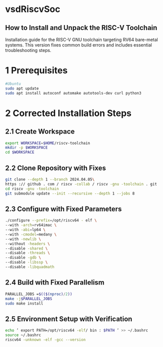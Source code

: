 # vsdRiscvSoc
## How to Install and Unpack the RISC-V Toolchain
Installation guide for the RISC-V GNU toolchain targeting RV64 bare-metal systems. This version fixes common build errors and includes essential troubleshooting steps.
# 1 Prerequisites

```bash
#Ubuntu
sudo apt update
sudo apt install autoconf automake autotools-dev curl python3 
```
# 2 Corrected Installation Steps
## 2.1 Create Workspace
```bash
export WORKSPACE=$HOME/riscv-toolchain
mkdir -p $WORKSPACE
cd $WORKSPACE
```
## 2.2 Clone Repository with Fixes
```bash
git clone --depth 1 --branch 2024.04.05\
https :// github . com / riscv -collab / riscv -gnu -toolchain . git
cd riscv -gnu -toolchain
git submodule update --init --recursive --depth 1 --jobs 8
```
## 2.3 Configure with Fixed Parameters
```bash
./configure --prefix=/opt/riscv64 - elf \
--with -arch=rv64imac \
--with -abi=lp64 \
--with -cmodel=medany \
--with -newlib \
--without -headers \
--disable -shared \
--disable -threads \
--disable -gdb \
--disable -libssp \
--disable -libquadmath
```
##  2.4 Build with Fixed Parallelism
```bash
PARALLEL_JOBS =$(($(nproc)/2))
make -j$PARALLEL_JOBS
sudo make install
```
## 2.5 Environment Setup with Verification
```bash
echo ’ export PATH=/opt/riscv64 -elf/ bin : $PATH ’ >> ~/.bashrc
source ~/.bashrc
riscv64 -unknown -elf -gcc --version
```